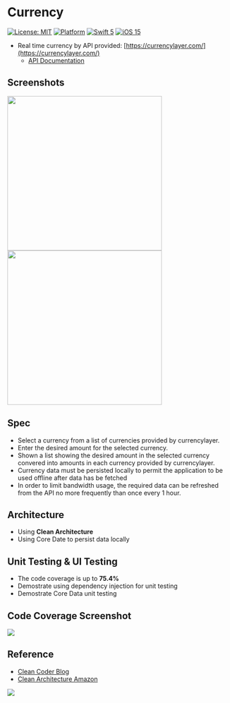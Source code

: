 # Currency

[![License: MIT](https://img.shields.io/badge/license-MIT-green.svg?style=flat)](https://github.com/hayasilin/Currency/blob/main/LICENSE)
[![Platform](https://img.shields.io/cocoapods/p/PagingTableView.svg?style=flat)](https://github.com/hayasilin/Currency/tree/main/Currency/)
[![Swift 5](https://img.shields.io/badge/Swift-5-orange.svg?style=flat)](https://developer.apple.com/swift/)
[![iOS 15](https://img.shields.io/badge/iOS-12-orange.svg?style=flat)](https://developer.apple.com/ios/)

- Real time currency by API provided: [https://currencylayer.com/](https://currencylayer.com/)
	- [API Documentation](https://currencylayer.com/documentation)

## Screenshots
<img width=350 src="https://github.com/hayasilin/Currency/blob/main/resources/portrait_1.png"><img width = 350 src="https://github.com/hayasilin/Currency/blob/main/resources/portrait_2.png">

## Spec
- Select a currency from a list of currencies provided by currencylayer.
- Enter the desired amount for the selected currency.
- Shown a list showing the desired amount in the selected currency convered into amounts in each currency provided by currencylayer.
- Currency data must be persisted locally to permit the application to be used offline after data has be fetched
- In order to limit bandwidth usage, the required data can be refreshed from the API no more frequently than once every 1 hour.

## Architecture

- Using **Clean Architecture**
- Using Core Date to persist data locally

## Unit Testing & UI Testing 

- The code coverage is up to **75.4%**
- Demostrate using dependency injection for unit testing
- Demostrate Core Data unit testing

## Code Coverage Screenshot

<img src="https://github.com/hayasilin/Currency/blob/main/resources/code_coverage.png">

## Reference

- [Clean Coder Blog](https://blog.cleancoder.com/uncle-bob/2012/08/13/the-clean-architecture.html)
- [Clean Architecture Amazon](https://www.amazon.com/Clean-Architecture-Craftsmans-Software-Structure/dp/0134494164)

<img src="https://github.com/hayasilin/Currency/blob/main/resources/clean_architecture.png">
